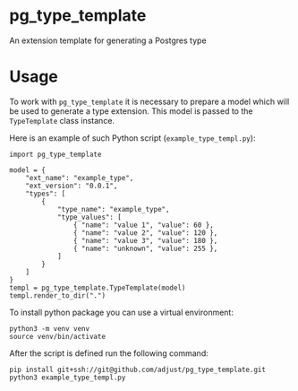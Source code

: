 # pg_type_template
An extension template for generating a Postgres type

# Usage

To work with `pg_type_template` it is necessary to prepare a model which will be
used to generate a type extension. This model is passed to the `TypeTemplate`
class instance.

Here is an example of such Python script (`example_type_templ.py`):

```
import pg_type_template

model = {
    "ext_name": "example_type",
    "ext_version": "0.0.1",
    "types": [
        {
            "type_name": "example_type",
            "type_values": [
                { "name": "value 1", "value": 60 },
                { "name": "value 2", "value": 120 },
                { "name": "value 3", "value": 180 },
                { "name": "unknown", "value": 255 },
            ]
        }
    ]
}
templ = pg_type_template.TypeTemplate(model)
templ.render_to_dir(".")
```

To install python package you can use a virtual environment:

```
python3 -m venv venv
source venv/bin/activate
```

After the script is defined run the following command:

```
pip install git+ssh://git@github.com/adjust/pg_type_template.git
python3 example_type_templ.py
```
